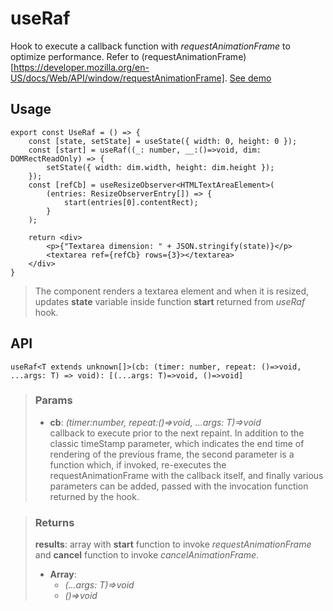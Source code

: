 # useRaf
Hook to execute a callback function with _requestAnimationFrame_ to optimize performance. Refer to (requestAnimationFrame)[https://developer.mozilla.org/en-US/docs/Web/API/window/requestAnimationFrame]. [See demo](https://nDriaDev.io/react-tools/#/hooks/api-dom/useRaf)

## Usage

```tsx
export const UseRaf = () => {
	const [state, setState] = useState({ width: 0, height: 0 });
	const [start] = useRaf((_: number, __:()=>void, dim: DOMRectReadOnly) => {
		setState({ width: dim.width, height: dim.height });
	});
	const [refCb] = useResizeObserver<HTMLTextAreaElement>(
		(entries: ResizeObserverEntry[]) => {
			start(entries[0].contentRect);
		}
	);

	return <div>
		<p>{"Textarea dimension: " + JSON.stringify(state)}</p>
		<textarea ref={refCb} rows={3}></textarea>
	</div>
}
```

> The component renders a textarea element and when it is resized, updates __state__ variable inside function __start__ returned from _useRaf_ hook.


## API

```tsx
useRaf<T extends unknown[]>(cb: (timer: number, repeat: ()=>void, ...args: T) => void): [(...args: T)=>void, ()=>void]
```

> ### Params
>
> - __cb__: _(timer:number, repeat:()=>void, ...args: T)=>void_  
 callback to execute prior to the next repaint. In addition to the classic timeStamp parameter, which indicates the end time of rendering of the previous frame, the second parameter is a function which, if invoked, re-executes the requestAnimationFrame with the callback itself, and finally various parameters can be added, passed with the invocation function returned by the hook.
>

> ### Returns
>
> __results__: array with __start__ function to invoke _requestAnimationFrame_ and __cancel__ function to invoke _cancelAnimationFrame_.
> - __Array__:  
>     - _(...args: T)=>void_  
>     - _()=>void_  
>